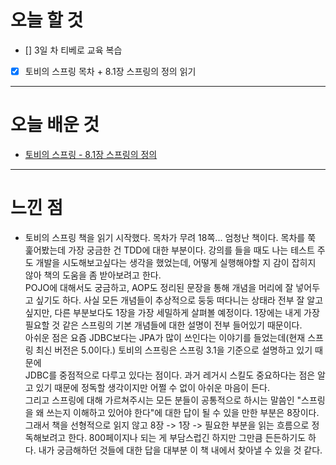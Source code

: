 # 오늘 할 것

- [] 3일 차 티베로 교육 복습 
- [x] 토비의 스프링 목차 + 8.1장 스프링의 정의 읽기 
 


---

# 오늘 배운 것

- [토비의 스프링 - 8.1장 스프링의 정의](https://github.com/suran-kim/cnu_backend_TIL/blob/c4c245c088c297cd6d31a5617d220119fd1a8522/Study/Spring/%5B%ED%86%A0%EB%B9%84%EC%9D%98%20%EC%8A%A4%ED%94%84%EB%A7%81%5D%208%EC%9E%A5%20-%20%EC%8A%A4%ED%94%84%EB%A7%81%EC%9D%B4%EB%9E%80%20%EB%AC%B4%EC%97%87%EC%9D%B8%EA%B0%80.md)

---

# 느낀 점
- 토비의 스프링 책을 읽기 시작했다. 목차가 무려 18쪽... 엄청난 책이다. 목차를 쭉 훑어봤는데 가장 궁금한 건 TDD에 대한 부분이다. 
강의를 들을 때도 나는 테스트 주도 개발을 시도해보고싶다는 생각을 했었는데, 어떻게 실행해야할 지 감이 잡히지 않아 책의 도움을 좀 받아보려고 한다. <br/>
POJO에 대해서도 궁금하고, AOP도 정리된 문장을 통해 개념을 머리에 잘 넣어두고 싶기도 하다. 사실 모든 개념들이 추상적으로 둥둥 떠다니는 상태라 
전부 잘 알고싶지만, 다른 부분보다도 1장을 가장 세밀하게 살펴볼 예정이다. 1장에는 내게 가장 필요할 것 같은 스프링의 기본 개념들에 대한 설명이 전부 들어있기 때문이다.<br/>
아쉬운 점은 요즘 JDBC보다는 JPA가 많이 쓰인다는 이야기를 들었는데(현재 스프링 최신 버전은 5.0이다.) 토비의 스프링은 스프링 3.1을 기준으로 설명하고 있기 때문에<br/>
JDBC를 중점적으로 다루고 있다는 점이다. 과거 레거시 스킬도 중요하다는 점은 알고 있기 때문에 정독할 생각이지만 어쩔 수 없이 아쉬운 마음이 든다. <br/>
그리고 스프링에 대해 가르쳐주시는 모든 분들이 공통적으로 하시는 말씀인 "스프링을 왜 쓰는지 이해하고 있어야 한다"에 대한 답이 될 수 있을 만한 부분은 8장이다. 
그래서 책을 선형적으로 읽지 않고 8장 -> 1장 -> 필요한 부분을 읽는 흐름으로 정독해보려고 한다. 800페이지나 되는 게 부담스럽긴 하지만 그만큼 든든하기도 하다. 
내가 궁금해하던 것들에 대한 답을 대부분 이 책 내에서 찾아낼 수 있을 것 같다.